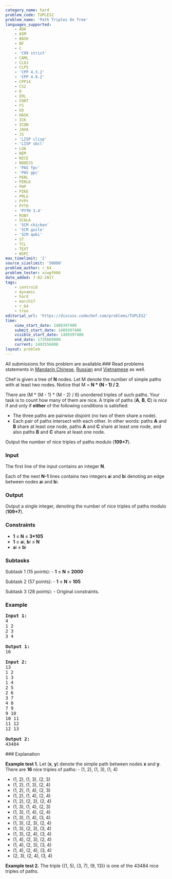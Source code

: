 ```yaml
---
category_name: hard
problem_code: TUPLES2
problem_name: 'Path Triples On Tree'
languages_supported:
    - ADA
    - ASM
    - BASH
    - BF
    - C
    - 'C99 strict'
    - CAML
    - CLOJ
    - CLPS
    - 'CPP 4.3.2'
    - 'CPP 4.9.2'
    - CPP14
    - CS2
    - D
    - ERL
    - FORT
    - FS
    - GO
    - HASK
    - ICK
    - ICON
    - JAVA
    - JS
    - 'LISP clisp'
    - 'LISP sbcl'
    - LUA
    - NEM
    - NICE
    - NODEJS
    - 'PAS fpc'
    - 'PAS gpc'
    - PERL
    - PERL6
    - PHP
    - PIKE
    - PRLG
    - PYPY
    - PYTH
    - 'PYTH 3.4'
    - RUBY
    - SCALA
    - 'SCM chicken'
    - 'SCM guile'
    - 'SCM qobi'
    - ST
    - TCL
    - TEXT
    - WSPC
max_timelimit: '2'
source_sizelimit: '50000'
problem_author: r_64
problem_tester: xcwgf666
date_added: 7-02-2017
tags:
    - centroid
    - dynamic
    - hard
    - march17
    - r_64
    - tree
editorial_url: 'https://discuss.codechef.com/problems/TUPLES2'
time:
    view_start_date: 1489397400
    submit_start_date: 1489397400
    visible_start_date: 1489397400
    end_date: 1735669800
    current: 1493556888
layout: problem
---
```

All submissions for this problem are available.###  Read problems statements in [Mandarin Chinese](http://www.codechef.com/download/translated/MARCH17/mandarin/TUPLES2.pdf?v=1), [Russian](http://www.codechef.com/download/translated/MARCH17/russian/TUPLES2.pdf?v=1) and [Vietnamese](http://www.codechef.com/download/translated/MARCH17/vietnamese/TUPLES2.pdf?v=1) as well.

Chef is given a tree of **N** nodes. Let M denote the number of simple paths with at least two nodes. Notice that M = **N \* (N - 1) / 2**.

There are (M \* (M - 1) \* (M - 2) / 6) unordered triples of such paths. Your task is to count how many of them are nice. A triple of paths (**A**, **B**, **C**) is _nice_ if and only if **either** of the following conditions is satisfied:

- The three paths are pairwise disjoint (no two of them share a node).
- Each pair of paths intersect with each other. In other words: paths **A** and **B** share at least one node, paths **A** and **C** share at least one node, and also paths **B** and **C** share at least one node.

Output the number of nice triples of paths modulo (**109+7**).

###  Input

 The first line of the input contains an integer **N**.

Each of the next **N-1** lines contains two integers **a**i and **b**i denoting an edge between nodes **a**i and **b**i.

###  Output

 Output a single integer, denoting the number of nice triples of paths modulo (**109+7**).

###  Constraints

- **1** ≤ **N** ≤ **3\*105**
- **1** ≤ **a**i, **b**i ≤ **N**
- **a**i ≠ **b**i

### Subtasks

 Subtask 1 (15 points): - **1** ≤ **N** ≤ **2000**


 Subtask 2 (57 points): - **1** ≤ **N** ≤ **105**


 Subtask 3 (28 points): - Original constraints.

###  Example

<pre>
<b>Input 1:</b>
<tt>4
1 2
2 3
3 4</tt>

<b>Output 1:</b>
<tt>16</tt>

<b>Input 2:</b>
<tt>13
1 2
1 3
1 4
2 5
2 6
3 7
4 8
7 9
9 10
10 11
11 12
12 13</tt>

<b>Output 2:</b>
<tt>43484</tt>
</pre>###  Explanation

 **Example test 1.** Let (**x**, **y**) denote the simple path between nodes **x** and **y**. There are **16** nice triples of paths: - (1, 2), (1, 3), (1, 4)
- (1, 2), (1, 3), (2, 3)
- (1, 2), (1, 3), (2, 4)
- (1, 2), (1, 4), (2, 3)
- (1, 2), (1, 4), (2, 4)
- (1, 2), (2, 3), (2, 4)
- (1, 3), (1, 4), (2, 3)
- (1, 3), (1, 4), (2, 4)
- (1, 3), (1, 4), (3, 4)
- (1, 3), (2, 3), (2, 4)
- (1, 3), (2, 3), (3, 4)
- (1, 3), (2, 4), (3, 4)
- (1, 4), (2, 3), (2, 4)
- (1, 4), (2, 3), (3, 4)
- (1, 4), (2, 4), (3, 4)
- (2, 3), (2, 4), (3, 4)


**Example test 2.** The triple {(1, 5), (3, 7), (9, 13)} is one of the 43484 nice triples of paths.
